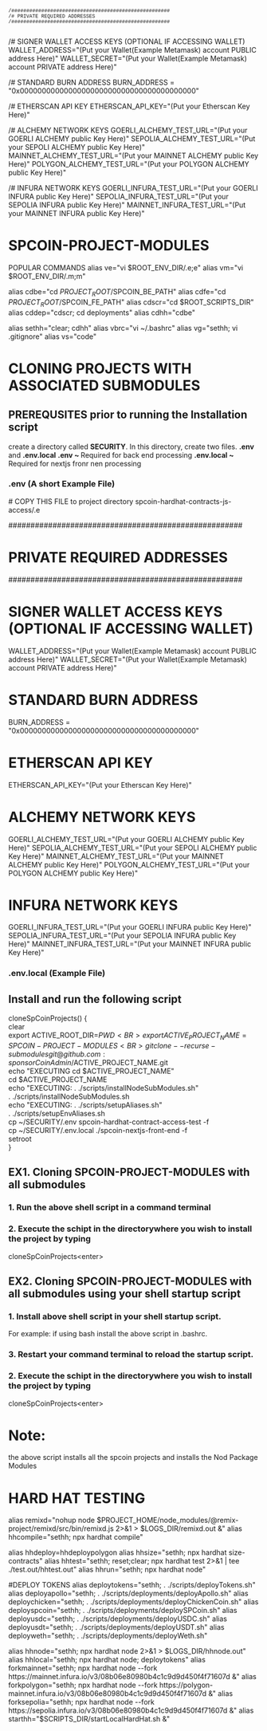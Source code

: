 <p style="font-size: 10px; font-family: 'Courier New', Courier, monospace; white-space: pre-wrap;">
/#####################################################
/# PRIVATE REQUIRED ADDRESSES                        
/#####################################################

/# SIGNER WALLET ACCESS KEYS (OPTIONAL IF ACCESSING WALLET)
WALLET_ADDRESS="(Put your Wallet(Example Metamask) account PUBLIC address Here)"
WALLET_SECRET="(Put your Wallet(Example Metamask) account PRIVATE address Here)"

/# STANDARD BURN ADDRESS
BURN_ADDRESS = "0x0000000000000000000000000000000000000000"

/# ETHERSCAN API KEY
ETHERSCAN_API_KEY="(Put your Etherscan Key Here)"

/# ALCHEMY NETWORK KEYS
GOERLI_ALCHEMY_TEST_URL="(Put your GOERLI ALCHEMY public Key Here)"
SEPOLIA_ALCHEMY_TEST_URL="(Put your SEPOLI ALCHEMY public Key Here)"
MAINNET_ALCHEMY_TEST_URL="(Put your MAINNET ALCHEMY public Key Here)"
POLYGON_ALCHEMY_TEST_URL="(Put your POLYGON ALCHEMY public Key Here)"

/# INFURA NETWORK KEYS
GOERLI_INFURA_TEST_URL="(Put your GOERLI INFURA public Key Here)"
SEPOLIA_INFURA_TEST_URL="(Put your SEPOLIA INFURA public Key Here)"
MAINNET_INFURA_TEST_URL="(Put your MAINNET INFURA public Key Here)"
</p>












# SPCOIN-PROJECT-MODULES

POPULAR COMMANDS
alias ve="vi $ROOT_ENV_DIR/.e;e"
alias vm="vi $ROOT_ENV_DIR/.m;m"

alias cdbe="cd $PROJECT_ROOT/$SPCOIN_BE_PATH"
alias cdfe="cd $PROJECT_ROOT/$SPCOIN_FE_PATH"
alias cdscr="cd $ROOT_SCRIPTS_DIR"
alias cddep="cdscr; cd deployments"
alias cdhh="cdbe"

alias sethh="clear; cdhh"
alias vbrc="vi ~/.bashrc"
alias vg="sethh; vi .gitignore"
alias vs="code"

# CLONING PROJECTS WITH ASSOCIATED SUBMODULES

## PREREQUSITES prior to running the Installation script
create a directory called <b>SECURITY</b>.
In this directory, create two files. <b>.env</b> and <b>.env.local</b>
<b>.env ~ </b> Required for back end processing
<b>.env.local ~ </b> Required for nextjs fronr nen processing

### .env (A short Example File)
\# COPY THIS FILE to project directory spcoin-hardhat-contracts-js-access/.e 

#####################################################
# PRIVATE REQUIRED ADDRESSES                        
#####################################################

# SIGNER WALLET ACCESS KEYS (OPTIONAL IF ACCESSING WALLET)
WALLET_ADDRESS="(Put your Wallet(Example Metamask) account PUBLIC address Here)"
WALLET_SECRET="(Put your Wallet(Example Metamask) account PRIVATE address Here)"

# STANDARD BURN ADDRESS
BURN_ADDRESS = "0x0000000000000000000000000000000000000000"

# ETHERSCAN API KEY
ETHERSCAN_API_KEY="(Put your Etherscan Key Here)"

# ALCHEMY NETWORK KEYS
GOERLI_ALCHEMY_TEST_URL="(Put your GOERLI ALCHEMY public Key Here)"
SEPOLIA_ALCHEMY_TEST_URL="(Put your SEPOLI ALCHEMY public Key Here)"
MAINNET_ALCHEMY_TEST_URL="(Put your MAINNET ALCHEMY public Key Here)"
POLYGON_ALCHEMY_TEST_URL="(Put your POLYGON ALCHEMY public Key Here)"

# INFURA NETWORK KEYS
GOERLI_INFURA_TEST_URL="(Put your GOERLI INFURA public Key Here)"
SEPOLIA_INFURA_TEST_URL="(Put your SEPOLIA INFURA public Key Here)"
MAINNET_INFURA_TEST_URL="(Put your MAINNET INFURA public Key Here)"



### .env.local (Example File)


## Install and run the following script
cloneSpCoinProjects() {<BR>
    clear<BR>
    export ACTIVE_ROOT_DIR=$PWD<BR>
    export ACTIVE_PROJECT_NAME=SPCOIN-PROJECT-MODULES<BR>
    git clone --recurse-submodules git@github.com:sponsorCoinAdmin/$ACTIVE_PROJECT_NAME.git<BR>
    echo "EXECUTING cd $ACTIVE_PROJECT_NAME"<BR>
    cd $ACTIVE_PROJECT_NAME<BR>
    echo "EXECUTING: . ./scripts/installNodeSubModules.sh"<BR>
    . ./scripts/installNodeSubModules.sh<BR>
    echo "EXECUTING: . ./scripts/setupAliases.sh"<BR>
    . ./scripts/setupEnvAliases.sh<BR>
    cp ~/SECURITY/.env spcoin-hardhat-contract-access-test -f<BR>
    cp ~/SECURITY/.env.local ./spcoin-nextjs-front-end -f<BR>
    setroot<BR>
}

## EX1. Cloning SPCOIN-PROJECT-MODULES with all submodules
### 1. Run the above shell script in a command terminal
### 2. Execute the schipt in the directorywhere you wish to install the project by typing
cloneSpCoinProjects\<enter>

## EX2. Cloning SPCOIN-PROJECT-MODULES with all submodules using your shell startup script
### 1. Install above shell script in your shell startup script.
For example: if using bash install the above script in .bashrc.
### 3. Restart your command terminal to reload the startup script.
### 2. Execute the schipt in the directorywhere you wish to install the project by typing
cloneSpCoinProjects\<enter>

# Note:
the above script installs all the spcoin projects and installs the Nod Package Modules

# HARD HAT TESTING
alias remixd="nohup node $PROJECT_HOME/node_modules/@remix-project/remixd/src/bin/remixd.js 2>&1 > $LOGS_DIR/remixd.out &"
alias hhcompile="sethh; npx hardhat compile"

alias hhdeploy=hhdeploypolygon
alias hhsize="sethh; npx hardhat size-contracts"
alias hhtest="sethh; reset;clear; npx hardhat test 2>&1 | tee ./test.out/hhtest.out"
alias hhrun="sethh;  npx hardhat node"

#DEPLOY TOKENS
alias deploytokens="sethh; . ./scripts/deployTokens.sh"
alias deployapollo="sethh; . ./scripts/deployments/deployApollo.sh"
alias deploychicken="sethh; . ./scripts/deployments/deployChickenCoin.sh"
alias deployspcoin="sethh; . ./scripts/deployments/deploySPCoin.sh"
alias deployusdc="sethh; . ./scripts/deployments/deployUSDC.sh"
alias deployusdt="sethh; . ./scripts/deployments/deployUSDT.sh"
alias deployweth="sethh; . ./scripts/deployments/deployWeth.sh"

alias hhnode="sethh; npx hardhat node  2>&1 > $LOGS_DIR/hhnode.out"
alias hhlocal="sethh; npx hardhat node; deploytokens"
alias forkmainnet="sethh; npx hardhat node --fork https://mainnet.infura.io/v3/08b06e80980b4c1c9d9d450f4f71607d &"
alias forkpolygon="sethh; npx hardhat node --fork https://polygon-mainnet.infura.io/v3/08b06e80980b4c1c9d9d450f4f71607d &"
alias forksepolia="sethh; npx hardhat node --fork https://sepolia.infura.io/v3/08b06e80980b4c1c9d9d450f4f71607d &"
alias starthh="$SCRIPTS_DIR/startLocalHardHat.sh &"
